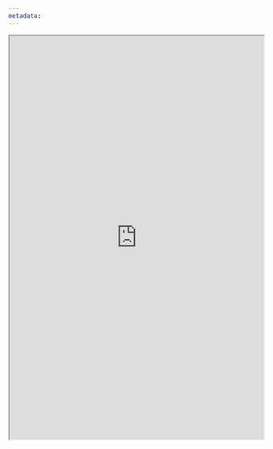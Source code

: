 ```yaml
---
metadata:
---
```



<iframe
		height =800
		width = 100%
		padding = 0 0
		margins = 0 0
		src="https://dungen.app/dungen/"  title="Auto Roll Tables">
</iframe>